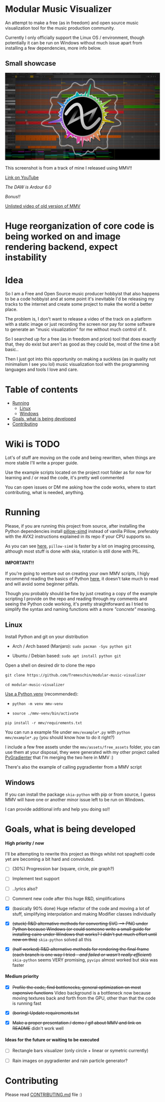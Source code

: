# Modular Music Visualizer

An attempt to make a free (as in freedom) and open source music visualization tool for the music production community.

Currently I only officially support the Linux OS / environment, though potentially it can be run on Windows without much issue apart from installing a few dependencies, more info below.

## Small showcase

![Demo image of MMV](repo/demo.jpg)

This screenshot is from a track of mine I released using MMV!!

[Link on YouTube](https://www.youtube.com/watch?v=KRI9cKPsK1Q)

_The DAW is Ardour 6.0_

*Bonus!!*

[Unlisted video of old version of MMV](https://youtu.be/BhpLwaR1Oj8)

# Huge reorganization of core code is being worked on and image rendering backend, expect instability

# Idea

So I am a Free and Open Source music producer hobbyist that also happens to be a code hobbyist and at some point it's inevitable I'd be releasing my tracks to the internet and create some project to make the world a better place.

The problem is, I don't want to release a video of the track on a platform with a static image or just recording the screen nor pay for some software to generate an "music visualization" for me without much control of it.

So I searched up for a free (as in freedom and price) tool that does exactly that, they do exist but aren't as good as they could be, most of the time a bit basic..

Then I just got into this opportunity on making a suckless (as in quality not minimalism I see you lol) music visualization tool with the programming languages and tools I love and care.

# Table of contents

   * [Running](#running)
      * [Linux](#linux)
      * [Windows](#windows)
   * [Goals, what is being developed](#goals-what-is-being-developed)
   * [Contributing](#contributing)


# Wiki is TODO

Lot's of stuff are moving on the code and being rewritten, when things are more stable I'll write a proper guide.

Use the example scripts located on the project root folder as for now for learning and / or read the code, it's pretty well commented

You can open issues or DM me asking how the code works, where to start contributing, what is needed, anything.

# Running

Please, if you are running this project from source, after installing the Python dependencies install [pillow-simd](https://github.com/uploadcare/pillow-simd) instead of vanilla Pillow, preferably with the AVX2 instructions explained in its repo if your CPU supports so.

As you can see [here](https://python-pillow.org/pillow-perf/), `pillow-simd` is faster by a lot on imaging processing, although most stuff is done with skia, rotation is still done with PIL.

#### IMPORTANT!!

If you're going to venture out on creating your own MMV scripts, I higly recommend reading the basics of Python [here](https://learnxinyminutes.com/docs/python/), it doesn't take much to read and will avoid some beginner pitfals.

Though you probably should be fine by just creating a copy of the example scripting I provide on the repo and reading through my comments and seeing the Python code working, it's pretty straightforward as I tried to simplify the syntax and naming functions with a more _"concrete"_ meaning. 

## Linux

Install Python and git on your distribution

- Arch / Arch based (Manjaro): `sudo pacman -Syu python git`

- Ubuntu / Debian based: `sudo apt install python git`

Open a shell on desired dir to clone the repo

`git clone https://github.com/Tremeschin/modular-music-visualizer`

`cd modular-music-visualizer`

[Use a Python venv](https://github.com/Tremeschin/dandere2x-tremx/wiki/Python-venvs) (recommended):

- `python -m venv mmv-venv`

- `source ./mmv-venv/bin/activate`

`pip install -r mmv/requirements.txt`

You can run a example file under `mmv/example*.py` with `python mmv/example*.py` (you should know how to do it right?)

I include a few free assets under the `mmv/assets/free_assets` folder, you can use them at your disposal, they were generated with my other project called [PyGradienter](https://github.com/Tremeschin/pygradienter) that I'm merging the two here in MMV :)

There's also the example of calling pygradienter from a MMV script

## Windows

If you can install the package `skia-python` with pip or from source, I guess MMV will have one or another minor issue left to be run on Windows.

I can provide additional info and help you doing so!!

# Goals, what is being developed

#### High priority / now

I'll be attempting to rewrite this project as things whilst not spaghetti code yet are becoming a bit hard and convoluted.

- [ ] (30%) Progression bar (square, circle, pie graph?)

- [ ] Implement text support

- [ ] ..lyrics also?

- [ ] Comment new code after this huge R&D, simplifications

- [x] (basically 90% done) Huge refactor of the code and moving a lot of stuff, simplifying interpolation and making Modifier classes individually

- [x] ~~(stuck) R&D alternative methods for converting SVG --> PNG under Python because Windows (or could someone write a small guide for installing cairo under Windows that works? I didn't put much effort until now on this)~~ `skia-python` solved all this

- [x] ~~(half worked) R&D alternative methods for rendering the final frame (each branch is one way I tried _- and failed or wasn't really efficient_)~~ `skia-python` seems VERY promising, `pyvips` almost worked but skia was faster

#### Medium priority

- [x] ~~Profile the code, find bottlenecks, general optimization on most expensive functions~~ Video background is a bottleneck now because moving textures back and forth from the GPU, other than that the code is running fast

- [x] ~~(boring) Update requirements.txt~~

- [x] ~~Make a proper presentation / demo / gif about MMV and link on README~~ didn't work well

#### Ideas for the future or waiting to be executed

- [ ] Rectangle bars visualizer (only circle + linear or symetric currently)

- [ ] Rain images on pygradienter and rain particle generator?

# Contributing

Please read [CONTRIBUTING.md](docs/CONTRIBUTING.md) file :)

